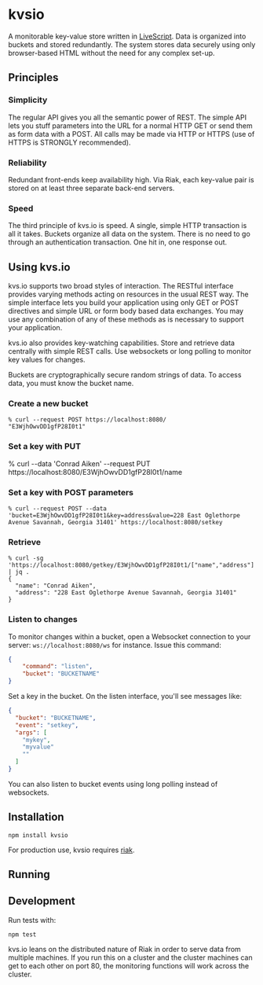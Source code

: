 # kvsio

A monitorable key-value store written in [LiveScript](livescript.net).
Data is organized into buckets and stored redundantly.  The system
stores data securely using only browser-based HTML without the need
for any complex set-up.

## Principles

### Simplicity

The regular API gives you all the semantic power of REST. The simple
API lets you stuff parameters into the URL for a normal HTTP GET or
send them as form data with a POST. All calls may be made via HTTP or
HTTPS (use of HTTPS is STRONGLY recommended).

### Reliability

Redundant front-ends keep availability high.  Via Riak, each key-value
pair is stored on at least three separate back-end servers.

### Speed

The third principle of kvs.io is speed.  A single, simple HTTP
transaction is all it takes.  Buckets organize all data on the system.
There is no need to go through an authentication transaction.  One hit
in, one response out.

## Using kvs.io

kvs.io supports two broad styles of interaction. The RESTful interface
provides varying methods acting on resources in the usual REST
way. The simple interface lets you build your application using only
GET or POST directives and simple URL or form body based data
exchanges. You may use any combination of any of these methods as is
necessary to support your application.

kvs.io also provides key-watching capabilities. Store and retrieve
data centrally with simple REST calls.  Use websockets or long polling
to monitor key values for changes.

Buckets are cryptographically secure random strings of data.  To
access data, you must know the bucket name.

### Create a new bucket

    % curl --request POST https://localhost:8080/
    "E3WjhOwvDD1gfP28I0t1"

### Set a key with PUT

   % curl --data 'Conrad Aiken' --request PUT https://localhost:8080/E3WjhOwvDD1gfP28I0t1/name

### Set a key with POST parameters

    % curl --request POST --data 'bucket=E3WjhOwvDD1gfP28I0t1&key=address&value=228 East Oglethorpe Avenue Savannah, Georgia 31401' https://localhost:8080/setkey

### Retrieve

    % curl -sg 'https://localhost:8080/getkey/E3WjhOwvDD1gfP28I0t1/["name","address"]' | jq .
    {
      "name": "Conrad Aiken",
      "address": "228 East Oglethorpe Avenue Savannah, Georgia 31401"
    }

### Listen to changes

To monitor changes within a bucket, open a Websocket connection to your server:
`ws://localhost:8080/ws` for instance.  Issue this command:

```json
{
    "command": "listen",
    "bucket": "BUCKETNAME"
}

```

Set a key in the bucket.  On the listen interface, you'll see messages like:

```json
{
  "bucket": "BUCKETNAME",
  "event": "setkey",
  "args": [
    "mykey",
    "myvalue"
    ""
  ]
}

```

You can also listen to bucket events using long polling instead of
websockets.

## Installation

    npm install kvsio

For production use, kvsio requires [riak](http://docs.basho.com/riak/latest/).

## Running

## Development

Run tests with:

    npm test

kvs.io leans on the distributed nature of Riak in order to serve data
from multiple machines.  If you run this on a cluster and the cluster
machines can get to each other on port 80, the monitoring functions
will work across the cluster.
